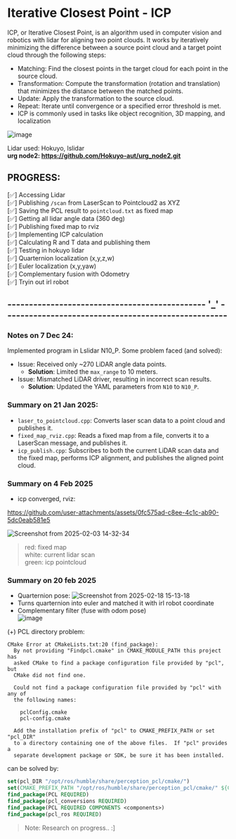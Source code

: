 # Iterative Closest Point - ICP

ICP, or Iterative Closest Point, is an algorithm used in computer vision and robotics with lidar for aligning two point clouds. It works by iteratively minimizing the difference between a source point cloud and a target point cloud through the following steps:   

- Matching: Find the closest points in the target cloud for each point in the source cloud.   
- Transformation: Compute the transformation (rotation and translation) that minimizes the distance between the matched points.   
- Update: Apply the transformation to the source cloud.   
- Repeat: Iterate until convergence or a specified error threshold is met.   
- ICP is commonly used in tasks like object recognition, 3D mapping, and localization  
  
![image](https://github.com/user-attachments/assets/f52bd3c9-83e7-41ef-8eb4-3ccb1c89af84)

Lidar used: Hokuyo, lslidar     
**urg node2: https://github.com/Hokuyo-aut/urg_node2.git**

## PROGRESS:
[✅] Accessing Lidar    
[✅] Publishing `/scan` from LaserScan to Pointcloud2 as XYZ   
[✅] Saving the PCL result to `pointcloud.txt` as fixed map   
[✅] Getting all lidar angle data (360 deg)  
[✅] Publishing fixed map to rviz  
[✅] Implementing ICP calculation   
[✅] Calculating R and T data and publishing them   
[✅] Testing in hokuyo lidar   
[✅] Quarternion localization (x,y,z,w)      
[✅] Euler localization (x,y,yaw)     
[✅] Complementary fusion with Odometry   
[✅] Tryin out irl robot  
## ---------------------------------------------- '_' ----------------------------------------------------
### Notes on 7 Dec 24:  
Implemented program in Lslidar N10_P. Some problem faced (and solved):     
- Issue: Received only ~270 LiDAR angle data points.  
  - **Solution**: Limited the `max_range` to 10 meters.  
- Issue: Mismatched LiDAR driver, resulting in incorrect scan results.  
  - **Solution**: Updated the YAML parameters from `N10` to `N10_P`.

### Summary on 21 Jan 2025:
- ```laser_to_pointcloud.cpp```: Converts laser scan data to a point cloud and publishes it.    
- ```fixed_map_rviz.cpp```: Reads a fixed map from a file, converts it to a LaserScan message, and publishes it.    
- ```icp_publish.cpp```: Subscribes to both the current LiDAR scan data and the fixed map, performs ICP alignment, and publishes the aligned point cloud.    


### Summary on 4 Feb 2025
- icp converged, rviz:

https://github.com/user-attachments/assets/0fc575ad-c8ee-4c1c-ab90-5dc0eab581e5

  ![Screenshot from 2025-02-03 14-32-34](https://github.com/user-attachments/assets/bbac5646-536e-45eb-8464-e61868155efc)
> red: fixed map   
> white: current lidar scan    
> green: icp pointcloud    

### Summary on 20 feb 2025
- Quarternion pose:
![Screenshot from 2025-02-18 15-13-18](https://github.com/user-attachments/assets/cf4909f4-cec2-4544-963c-d4a324864a36)
- Turns quarternion into euler and matched it with irl robot coordinate
- Complementary filter (fuse with odom pose)  
![image](https://github.com/user-attachments/assets/ef026430-f104-4749-8e68-f400ec60e03c)

(+) PCL directory problem:
```
CMake Error at CMakeLists.txt:20 (find_package):
  By not providing "Findpcl.cmake" in CMAKE_MODULE_PATH this project has
  asked CMake to find a package configuration file provided by "pcl", but
  CMake did not find one.

  Could not find a package configuration file provided by "pcl" with any of
  the following names:

    pclConfig.cmake
    pcl-config.cmake

  Add the installation prefix of "pcl" to CMAKE_PREFIX_PATH or set "pcl_DIR"
  to a directory containing one of the above files.  If "pcl" provides a
  separate development package or SDK, be sure it has been installed.
```
can be solved by:   
```cmake
set(pcl_DIR "/opt/ros/humble/share/perception_pcl/cmake/")
set(CMAKE_PREFIX_PATH "/opt/ros/humble/share/perception_pcl/cmake/" ${CMAKE_PREFIX_PATH}) #THE SOLVER
find_package(PCL REQUIRED)
find_package(pcl_conversions REQUIRED)
find_package(PCL REQUIRED COMPONENTS <components>)
find_package(pcl_ros REQUIRED)
```

> Note: Research on progress.. :]   
